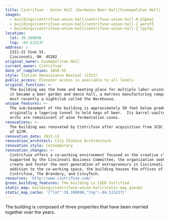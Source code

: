 ```yaml
---
title: Cintrifuse - Union Hall (Germania Beer Hall/Cosmopolitan Hall)
images:
  - buildings/centrifuse-union-hall/centrifuse-union-hall-0_b3pmaj
  - buildings/centrifuse-union-hall/centrifuse-union-hall-1_wornf3
  - buildings/centrifuse-union-hall/centrifuse-union-hall-2_lpyfqc
location:
  lat: 39.109898
  lng: -84.515237
address: |-
  1311-15 Vine St.
  Cincinnati, OH  45202
original_owner: Cosmopolitan Hall
current_owner: Cintrifuse
date_of_completion: 1850-55
style: Italian Renaissance Revival (1313)
public_access: Elevator access is available to all levels
original_function: >-
  The building was the home and meeting place for multiple labor unions.  Later
  it became a beer garden and dance hall, a matress manufacturing company, and
  most recently a nightclub called the Warehouse.
unique_features: >-
  The sub-basement of the building is approximately 50 feet below grade and was
  originally a lagering tunnel to hold kegs of beer.  Its barrel-vaulted brick
  archs are reminiscent of wine fermentation caves.
renovations: >-
  The building was renovated by Cintrifuse after acquisition from 3CDC at a cost
  of $17M.
renovation_date: 2012-13
renovation_architect: City Studios Architecture
renovation_style: Contemporary
renovation_changes: >-
  Cintrifuse offers a co-working environment focused on the creative class.
  Supported by the Cincinnati Business Committee, the organization seeks to
  create and foster the next generation of entrepreneurs in Cincinnati.  In
  addition to the co-working space, the building houses the offices of
  Cintrifuse, The Brandery, and CincyTech.
resources: 'http://www.cintrifuse.com/'
green_building_features: The building is LEED Certified.
static_map: buildings/centrifuse-union-hall/static-map_qieubz
static_map_cache: '{"lat":39.109898,"lng":-84.515237}'
---
```


The building is composed of three properties that have been married together over the years.
